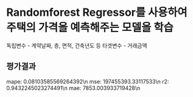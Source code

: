 # Randomforest Regressor를 사용하여 주택의 가격을 예측해주는 모델을 학습 
독립변수 - 계약날짜, 층, 면적, 건축년도 등
타겟변수 - 거래금액

## 평가결과
mape: 0.08103585569264392\n
mse: 197455393.33117533\n
r2: 0.9432245023274491\n
mae: 7853.003933719428\n
